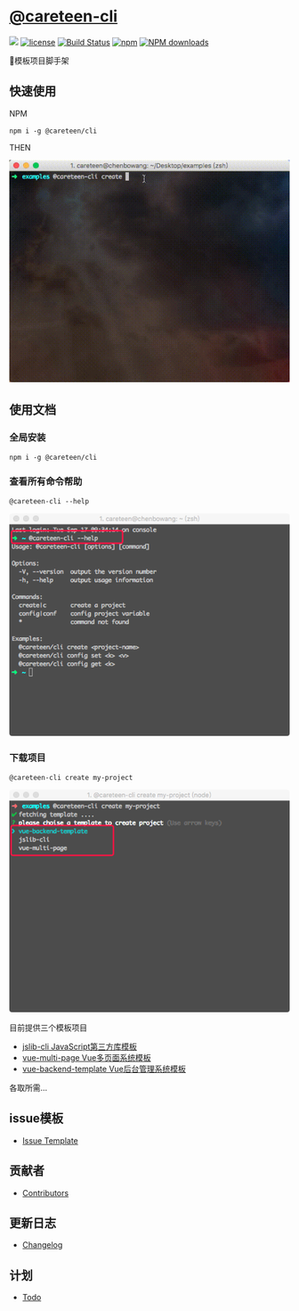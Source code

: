 # [@careteen-cli](https://github.com/careteenL/cli)
[![](https://img.shields.io/badge/Powered%20by-cli-brightgreen.svg)](https://github.com/careteenL/cli)
[![license](https://img.shields.io/badge/license-MIT-blue.svg)](https://github.com/careteenL/cli/blob/master/LICENSE)
[![Build Status](https://travis-ci.org/careteenL/cli.svg?branch=master)](https://travis-ci.org/careteenL/cli)
[![npm](https://img.shields.io/badge/npm-1.0.0-orange.svg)](https://www.npmjs.com/package/@careteen/cli)
[![NPM downloads](http://img.shields.io/npm/dm/@careteen/cli.svg?style=flat-square)](http://www.npmtrends.com/@careteen/cli)

🚀模板项目脚手架


## 快速使用
NPM
```shell
npm i -g @careteen/cli
```
THEN

![@careteen-cli-example-1](./assets/careteen-cli-example-1.gif)

## 使用文档

### 全局安装
```shell
npm i -g @careteen/cli
```

### 查看所有命令帮助
```shell
@careteen-cli --help
```
![@careteen-cli-example-0](./assets/@careteen-cli-example-0.png)

### 下载项目
```shell
@careteen-cli create my-project
```
![@careteen-cli-example-2](./assets/@careteen-cli-example-2.png)

目前提供三个模板项目

- [jslib-cli JavaScript第三方库模板](https://github.com/careteenL/jslib-cli)
- [vue-multi-page Vue多页面系统模板](https://github.com/careteenL/vue-multi-page)
- [vue-backend-template Vue后台管理系统模板](https://github.com/careteenL/vue-backend-template)

各取所需...

## issue模板
- [Issue Template](./ISSUETEMPLATE.md)

## 贡献者
- [Contributors](https://github.com/careteenL/cli/graphs/contributors)

## 更新日志
- [Changelog](./CHANGELOG.md)

## 计划
- [Todo](./TODO.md)
